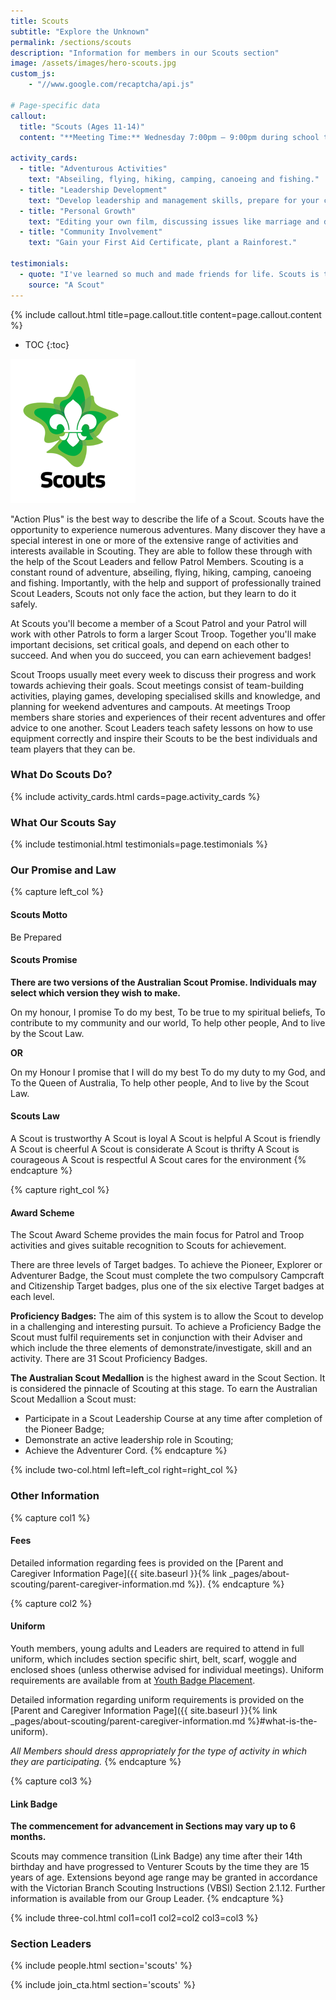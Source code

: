 ```yaml
---
title: Scouts
subtitle: "Explore the Unknown"
permalink: /sections/scouts
description: "Information for members in our Scouts section"
image: /assets/images/hero-scouts.jpg
custom_js:
    - "//www.google.com/recaptcha/api.js"

# Page-specific data
callout:
  title: "Scouts (Ages 11-14)"
  content: "**Meeting Time:** Wednesday 7:00pm – 9:00pm during school term."

activity_cards:
  - title: "Adventurous Activities"
    text: "Abseiling, flying, hiking, camping, canoeing and fishing."
  - title: "Leadership Development"
    text: "Develop leadership and management skills, prepare for your career."
  - title: "Personal Growth"
    text: "Editing your own film, discussing issues like marriage and drugs, making a sculpture."
  - title: "Community Involvement"
    text: "Gain your First Aid Certificate, plant a Rainforest."

testimonials:
  - quote: "I've learned so much and made friends for life. Scouts is the best!"
    source: "A Scout"
---
```


{% include callout.html title=page.callout.title content=page.callout.content %}

- TOC
{:toc}

<img class="float-right" src="/assets/images/logo-scouts-full.png" />

"Action Plus" is the best way to describe the life of a Scout. Scouts have the opportunity to experience numerous adventures. Many discover they have a special interest in one or more of the extensive range of activities and interests available in Scouting. They are able to follow these through with the help of the Scout Leaders and fellow Patrol Members. Scouting is a constant round of adventure, abseiling, flying, hiking, camping, canoeing and fishing. Importantly, with the help and support of professionally trained Scout Leaders, Scouts not only face the action, but they learn to do it safely.

At Scouts you'll become a member of a Scout Patrol and your Patrol will work with other Patrols to form a larger Scout Troop. Together you'll make important decisions, set critical goals, and depend on each other to succeed. And when you do succeed, you can earn achievement badges!

Scout Troops usually meet every week to discuss their progress and work towards achieving their goals. Scout meetings consist of team-building activities, playing games, developing specialised skills and knowledge, and planning for weekend adventures and campouts. At meetings Troop members share stories and experiences of their recent adventures and offer advice to one another. Scout Leaders teach safety lessons on how to use equipment correctly and inspire their Scouts to be the best individuals and team players that they can be.

<div class="clearfix"></div>

### What Do Scouts Do?

{% include activity_cards.html cards=page.activity_cards %}

### What Our Scouts Say

{% include testimonial.html testimonials=page.testimonials %}

### Our Promise and Law

{% capture left_col %}
#### Scouts Motto

Be Prepared

#### Scouts Promise

**There are two versions of the Australian Scout Promise. Individuals may select which version they wish to make.**

On my honour, I promise
To do my best,
To be true to my spiritual beliefs,
To contribute to my community and our world,
To help other people,
And to live by the Scout Law.

**OR**

On my Honour
I promise that I will do my best
To do my duty to my God, and
To the Queen of Australia,
To help other people,
And to live by the Scout Law.

#### Scouts Law

A Scout is trustworthy
A Scout is loyal
A Scout is helpful
A Scout is friendly
A Scout is cheerful
A Scout is considerate
A Scout is thrifty
A Scout is courageous
A Scout is respectful
A Scout cares for the environment
{% endcapture %}

{% capture right_col %}
#### Award Scheme

The Scout Award Scheme provides the main focus for Patrol and Troop activities and gives suitable recognition to Scouts for achievement.

There are three levels of Target badges. To achieve the Pioneer, Explorer or Adventurer Badge, the Scout must complete the two compulsory Campcraft and Citizenship Target badges, plus one of the six elective Target badges at each level.

**Proficiency Badges:** The aim of this system is to allow the Scout to develop in a challenging and interesting pursuit. To achieve a Proficiency Badge the Scout must fulfil requirements set in conjunction with their Adviser and which include the three elements of demonstrate/investigate, skill and an activity. There are 31 Scout Proficiency Badges.

**The Australian Scout Medallion** is the highest award in the Scout Section. It is considered the pinnacle of Scouting at this stage. To earn the Australian Scout Medallion a Scout must:

*   Participate in a Scout Leadership Course at any time after completion of the Pioneer Badge;
*   Demonstrate an active leadership role in Scouting;
*   Achieve the Adventurer Cord.
{% endcapture %}

{% include two-col.html left=left_col right=right_col %}

### Other Information

{% capture col1 %}
#### Fees

Detailed information regarding fees is provided on the [Parent and Caregiver Information Page]({{ site.baseurl }}{% link _pages/about-scouting/parent-caregiver-information.md %}).
{% endcapture %}

{% capture col2 %}
#### Uniform

Youth members, young adults and Leaders are required to attend in full uniform, which includes section specific shirt, belt, scarf, woggle and enclosed shoes (unless otherwise advised for individual meetings). Uniform requirements are available from at [Youth Badge Placement](https://scoutsvictoria.com.au/age-sections-adults/scouts/uniform-and-badge-placement/).

Detailed information regarding uniform requirements is provided on the [Parent and Caregiver Information Page]({{ site.baseurl }}{% link _pages/about-scouting/parent-caregiver-information.md %}#what-is-the-uniform).

*All Members should dress appropriately for the type of activity in which they are participating.*
{% endcapture %}

{% capture col3 %}
#### Link Badge

**The commencement for advancement in Sections may vary up to 6 months.**

Scouts may commence transition (Link Badge) any time after their 14th birthday and have progressed to Venturer Scouts by the time they are 15 years of age. Extensions beyond age range may be granted in accordance with the Victorian Branch Scouting Instructions (VBSI) Section 2.1.12. Further information is available from our Group Leader.
{% endcapture %}

{% include three-col.html col1=col1 col2=col2 col3=col3 %}

### Section Leaders

{% include people.html section='scouts' %}

{% include join_cta.html section='scouts' %}
